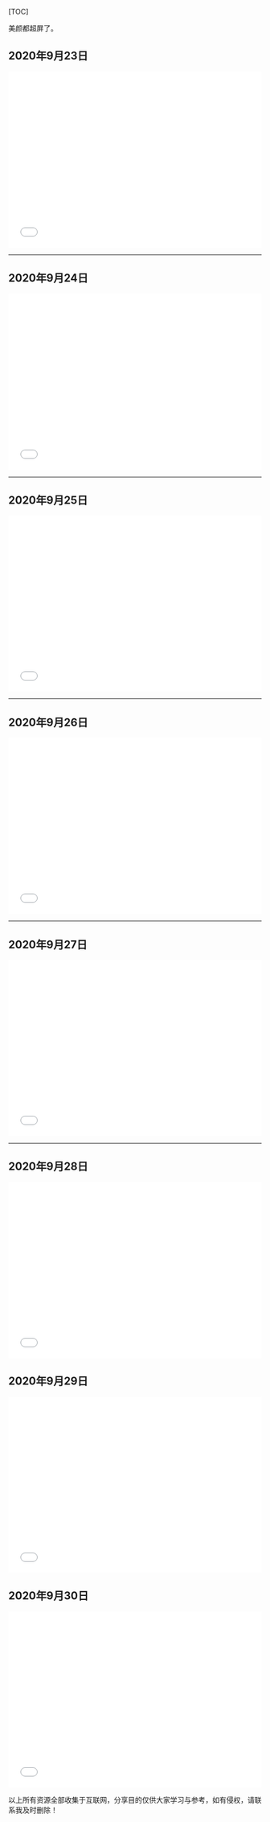 

[TOC]

美颜都超屏了。

## 2020年9月23日

<iframe src="//player.bilibili.com/player.html?aid=414773255&bvid=BV1qV41117uE&cid=240391372&page=1" scrolling="no" border="0" frameborder="no" framespacing="0" allowfullscreen="true" height="350px"  width="100%" > </iframe>

***



## 2020年9月24日

<iframe src="//player.bilibili.com/player.html?aid=968702355&bvid=BV1Rp4y1U7ZG&cid=206999842&page=1" scrolling="no" border="0" frameborder="no" framespacing="0" allowfullscreen="true" height="350px"  width="100%" > </iframe>

***

## 2020年9月25日

<iframe src="//player.bilibili.com/player.html?aid=53210429&bvid=BV1K441177yM&cid=93094236&page=1" scrolling="no" border="0" frameborder="no" framespacing="0" allowfullscreen="true" height="350px"  width="100%" > </iframe>

***

## 2020年9月26日

<iframe src="//player.bilibili.com/player.html?aid=498714558&bvid=BV1oK411n7t3&cid=207869869&page=1" scrolling="no" border="0" frameborder="no" framespacing="0" allowfullscreen="true" height="350px"  width="100%" > </iframe>

***

## 2020年9月27日

<iframe src="//player.bilibili.com/player.html?aid=414861471&bvid=BV1AV41127Ps&cid=241783112&page=1" scrolling="no" border="0" frameborder="no" framespacing="0" allowfullscreen="true" height="350px"  width="100%" > </iframe>

***

## 2020年9月28日

<iframe src="//player.bilibili.com/player.html?aid=753553573&bvid=BV14k4y1z7yZ&cid=203170616&page=1" scrolling="no" border="0" frameborder="no" framespacing="0" allowfullscreen="true" height="350px"  width="100%" > </iframe>

## 2020年9月29日

<iframe src="//player.bilibili.com/player.html?aid=20084152&bvid=BV1CW411477e&cid=32774820&page=1" scrolling="no" border="0" frameborder="no" framespacing="0" allowfullscreen="true" height="350px"  width="100%" > </iframe>

## 2020年9月30日

<iframe src="//player.bilibili.com/player.html?aid=712118456&bvid=BV1aD4y1o7VV&cid=234380987&page=1" scrolling="no" border="0" frameborder="no" framespacing="0" allowfullscreen="true"  height="350px"  width="100%" > </iframe>

以上所有资源全部收集于互联网，分享目的仅供大家学习与参考，如有侵权，请联系我及时删除！

